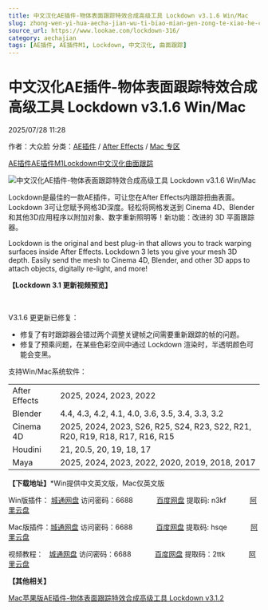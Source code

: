 ```yaml
---
title: 中文汉化AE插件-物体表面跟踪特效合成高级工具 Lockdown v3.1.6 Win/Mac
slug: zhong-wen-yi-hua-aecha-jian-wu-ti-biao-mian-gen-zong-te-xiao-he-cheng-gao-ji-gong-ju-lockdown-v3-1-6-win-mac
source_url: https://www.lookae.com/lockdown-316/
category: aechajian
tags: [AE插件, AE插件M1, Lockdown, 中文汉化, 曲面跟踪]
---
```

# 中文汉化AE插件-物体表面跟踪特效合成高级工具 Lockdown v3.1.6 Win/Mac

2025/07/28 11:28

作者：大众脸
分类：[AE插件](https://www.lookae.com/after-effects/aechajian/) / [After Effects](https://www.lookae.com/after-effects/) / [Mac 专区](https://www.lookae.com/mac-osx/)

[AE插件](https://www.lookae.com/tag/ae%e6%8f%92%e4%bb%b6/)[AE插件M1](https://www.lookae.com/tag/aem1/)[Lockdown](https://www.lookae.com/tag/lockdown/)[中文汉化](https://www.lookae.com/tag/%e4%b8%ad%e6%96%87%e6%b1%89%e5%8c%96/)[曲面跟踪](https://www.lookae.com/tag/%e6%9b%b2%e9%9d%a2%e8%b7%9f%e8%b8%aa/)

![中文汉化AE插件-物体表面跟踪特效合成高级工具 Lockdown v3.1.6 Win/Mac](https://www.lookae.com/wp-content/uploads/2023/07/Lockdown-3.jpg "中文汉化AE插件-物体表面跟踪特效合成高级工具 Lockdown v3.1.6 Win/Mac-LookAE.com")

Lockdown是最佳的一款AE插件，可让您在After Effects内跟踪扭曲表面。Lockdown 3可让您赋予网格3D深度。轻松将网格发送到 Cinema 4D、Blender和其他3D应用程序以附加对象、数字重新照明等！新功能：改进的 3D 平面跟踪器。

Lockdown is the original and best plug-in that allows you to track warping surfaces inside After Effects. Lockdown 3 lets you give your mesh 3D depth. Easily send the mesh to Cinema 4D, Blender, and other 3D apps to attach objects, digitally re-light, and more!

**【Lockdown 3.1 更新视频预览】**

[﻿﻿﻿](http://cloud.video.taobao.com/play/u/null/p/1/e/6/t/1/475655182901.mp4)

V3.1.6 更更新已修复：

* 修复了有时跟踪器会错过两个调整关键帧之间需要重新跟踪的帧的问题。
* 修复了预乘问题，在某些色彩空间中通过 Lockdown 渲染时，半透明颜色可能会变黑。

支持Win/Mac系统软件：

|  |  |
| --- | --- |
| After Effects | 2025, 2024, 2023, 2022 |
| Blender | 4.4, 4.3, 4.2, 4.1, 4.0, 3.6, 3.5, 3.4, 3.3, 3.2 |
| Cinema 4D | 2025, 2024, 2023, S26, R25, S24, R23, S22, R21, R20, R19, R18, R17, R16, R15 |
| Houdini | 21, 20.5, 20, 19, 18, 17 |
| Maya | 2025, 2024, 2023, 2022, 2020, 2019, 2018, 2017 |

**【下载地址】**\*Win提供中文英文版，Mac仅英文版

Win版插件： [城通网盘](https://url70.ctfile.com/f/2827370-1537052830-866b64?p=4431) 访问密码：6688            [百度网盘](https://pan.baidu.com/s/1ICLQr79YgQyfAcvTF_E3pg?pwd=n3kf) 提取码: n3kf            [阿里云盘](https://www.alipan.com/s/HvgiKHaVdP5)

Mac版插件：[城通网盘](https://url70.ctfile.com/f/2827370-1546105405-0b3b80?p=4431) 访问密码：6688            [百度网盘](https://pan.baidu.com/s/1BeqRArglE8mg3TUMKxu28g?pwd=hsqe) 提取码: hsqe            [阿里云盘](https://www.alipan.com/s/gjX3rbnrNCe)

视频教程：   [城通网盘](https://url70.ctfile.com/f/2827370-977780632-58547f?p=4431) 访问密码：6688            [百度网盘](https://pan.baidu.com/s/1oEuYK1gKApbHFL9B6uNbBw?pwd=2ttk) 提取码：2ttk            [阿里云盘](https://www.alipan.com/s/ExzfNiB7qdo)

**【其他相关】**

[Mac苹果版AE插件-物体表面跟踪特效合成高级工具 Lockdown v3.1.2](https://www.lookae.com/lockdown-312/)
